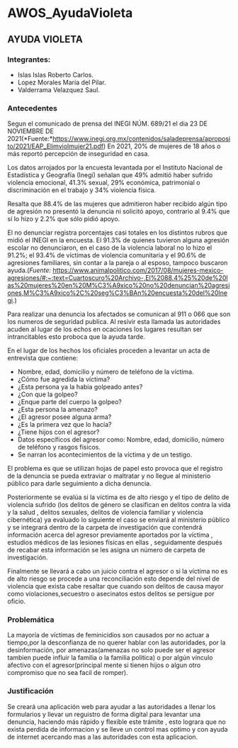# AWOS_AyudaVioleta

## AYUDA VIOLETA

### Integrantes: 
- Islas Islas Roberto Carlos.
- Lopez Morales María del Pilar. 
- Valderrama Velazquez Saul.

### Antecedentes
Segun el comunicado de prensa  del INEGI NÚM. 689/21 el dia 23 DE NOVIEMBRE DE 2021(*Fuente:*https://www.inegi.org.mx/contenidos/saladeprensa/aproposito/2021/EAP_Elimviolmujer21.pdf)
En 2021, 20% de mujeres de 18 años o más reportó percepción de inseguridad en casa.

Los datos arrojados por la encuesta levantada por el Instituto Nacional de Estadística y Geografía (Inegi) señalan que 49% admitió haber sufrido violencia emocional, 41.3% sexual, 29% económica, patrimonial o discriminación en el trabajo y 34% violencia física.

Resalta que 88.4% de las mujeres que admitieron haber recibido algún tipo de agresión no presentó la denuncia ni solicitó apoyo, contrario al 9.4% que sí lo hizo y 2.2% que sólo pidió apoyo.

El no denunciar registra porcentajes casi totales en los distintos rubros que midió el INEGI en la encuesta. El 91.3% de quienes tuvieron alguna agresión escolar no denunciaron, en el caso de la violencia laboral no lo hizo el  91.2%; el 93.4% de víctimas de violencia comunitaria y el 90.6% de agresiones familiares, sin contar a la pareja o al esposo, tampoco buscaron ayuda.(*Fuente:* https://www.animalpolitico.com/2017/08/mujeres-mexico-agresiones/#:~:text=Cuartoscuro%20Archivo-,El%2088.4%25%20de%20las%20mujeres%20en%20M%C3%A9xico%20no%20denuncian%20agresiones,M%C3%A9xico%2C%20seg%C3%BAn%20encuesta%20del%20Inegi.)

Para realizar una denuncia los afectados se comunican al 911 o 066 que son los numeros de seguridad publica.
Al resivir esta llamada las autoridades acuden al lugar de los echos en ocaciones los lugares resultan ser intrancitables esto proboca que la ayuda tarde.

En el lugar de los hechos los oficiales proceden a levantar un acta de entrevista que contiene:

- Nombre, edad, domicilio y número de teléfono de la víctima.
- ¿Cómo fue agredida la víctima?
- ¿Esta persona ya la habia golpeado antes?
- ¿Con que la golpeo?
- ¿Enque parte del cuerpo la golpeo?
- ¿Esta persona la amenazo?
- ¿El agresor posee alguna arma?
- ¿Es la primera vez que lo hacía?
- ¿Tiene hijos con el agresor?
- Datos específicos del agresor como:
  Nombre, edad, domicilio, número de teléfono y rasgos físicos.
- Se narran los acontecimientos de la víctima y de un testigo.

El problema es que se utilizan hojas de papel esto provoca que el registro de la denuncia se pueda extraviar o maltratar y no llegue al ministerio público para darle seguimiento a dicha denuncia.

Posteriormente se evalúa si la víctima es de alto riesgo y el tipo de delito de violencia sufrido (los delitos de género se clasifican en delitos contra la vida y la salud , delitos sexuales, delitos de violencia familiar y violencia cibernética) ya evaluado lo siguiente el caso se enviará al ministerio público y se integrará dentro de la carpeta de investigación que contendrá información acerca del agresor previamente aportados por la víctima , estudios
médicos de las lesiones físicas en ellas , seguidamente después de recabar esta información se les asigna un número de carpeta de investigación.

Finalmente se llevará a cabo un juicio contra el agresor o si la víctima no es de alto riesgo se procede a una reconciliación esto depende del nivel de violencia que exista cabe resaltar que cuando son delitos de causa mayor como violaciones,secuestro o asecinatos estos delitos se persigue por oficio.



### Problemática

La mayoría de víctimas de feminicidios son causados por no actuar a tiempo,por la desconfianza de no querer hablar con las autoridades, por la desinformación, por amenazas(amenazas no solo puede ser el agresor tambien puede influir la familia o la familia politica) o por algún vínculo afectivo con el agresor(principal mente si tienen hijos o algun otro compromiso que no sea facil de romper).

### Justificación

Se creará una aplicación web para ayudar a las autoridades a llenar los formularios y llevar un reguistro de forma digital para levantar una denuncia, haciendo más rápido y flexible este trámite , esto lograra que no exista perdida de informacion y se lleve un control mas optimo y con ayuda de internet acercando mas a las autoridades con esta aplicacion.


